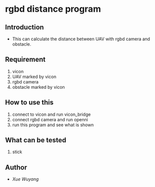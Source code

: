 # rgbd distance program

## Introduction
* This can calculate the distance between UAV with rgbd camera and obstacle.

## Requirement
1. vicon
2. UAV marked by vicon
3. rgbd camera
4. obstacle marked by vicon

## How to use this
1. connect to vicon and run vicon_bridge
2. connect rgbd camera and run openni
3. run this program and see what is shown

## What can be tested
1. stick

## Author
* *Xue Wuyang*
